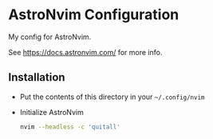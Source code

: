 # AstroNvim Configuration

My config for AstroNvim.

See https://docs.astronvim.com/ for more info.

## Installation

- Put the contents of this directory in your `~/.config/nvim`

- Initialize AstroNvim
  ```sh
  nvim --headless -c 'quitall'
  ```
